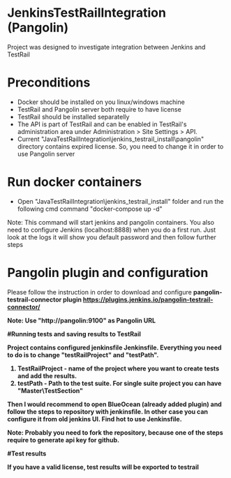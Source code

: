 # JenkinsTestRailIntegration (Pangolin)

Project was designed to investigate integration between Jenkins and TestRail

# Preconditions
- Docker should be installed on you linux/windows machine
- TestRail and Pangolin server both require to have license
- TestRail should be installed separatelly
- The API is part of TestRail and can be enabled in TestRail's administration area under Administration > Site Settings > API.
- Current "JavaTestRailIntegration\jenkins_testrail_install\pangolin" directory contains expired license. So, you need to change it
in order to use Pangolin server

# Run docker containers
- Open "JavaTestRailIntegration\jenkins_testrail_install" folder and run the following cmd command 
"docker-compose up -d"

Note: This command will start jenkins and pangolin containers. 
You also need to configure Jenkins (localhost:8888) when you do a first run. Just look at the logs it will show you default password
and then follow further steps

# Pangolin plugin and configuration
Please follow the instruction in order to download and configure <b>pangolin-testrail-connector plugin https://plugins.jenkins.io/pangolin-testrail-connector/

  Note: Use "http://pangolin:9100" as <b>Pangolin URL

#Running tests and saving results to TestRail

Project contains configured jenkinsfile Jenkinsfile.
Everything you need to do is to change "testRailProject" and "testPath". 
  1) TestRailProject - name of the project where you want to create tests and add the results.
  2) testPath - Path to the test suite. For single suite project you can have "Master\\TestSection"

Then I would recommend to open BlueOcean (already added plugin) and follow the steps to repository with jenkinsfile. 
In other case you can configure it from old jenkins UI. Find hot to use Jenkinsfile.

  Note: Probably you need to fork the repository, because one of the steps require to generate api key for github. 


#Test results

If you have a valid license, test results will be exported to testrail

